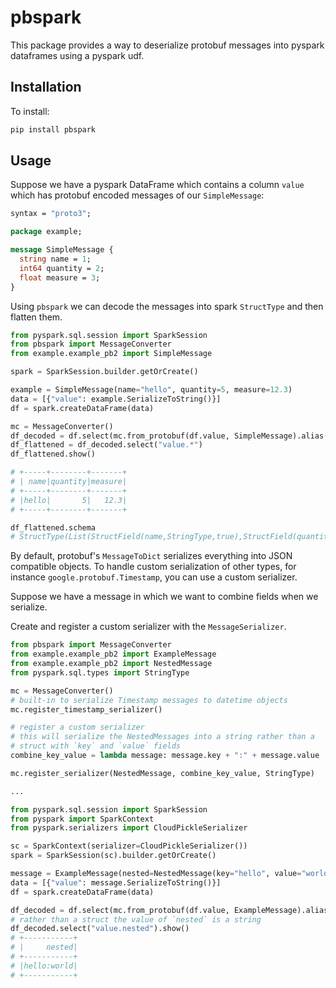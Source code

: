 # pbspark

This package provides a way to deserialize protobuf messages into pyspark dataframes using a pyspark udf.

## Installation

To install:

```bash
pip install pbspark
```

## Usage

Suppose we have a pyspark DataFrame which contains a column `value` which has protobuf encoded messages of our `SimpleMessage`:

```protobuf
syntax = "proto3";

package example;

message SimpleMessage {
  string name = 1;
  int64 quantity = 2;
  float measure = 3;
}
```

Using `pbspark` we can decode the messages into spark `StructType` and then flatten them.

```python
from pyspark.sql.session import SparkSession
from pbspark import MessageConverter
from example.example_pb2 import SimpleMessage

spark = SparkSession.builder.getOrCreate()

example = SimpleMessage(name="hello", quantity=5, measure=12.3)
data = [{"value": example.SerializeToString()}]
df = spark.createDataFrame(data)

mc = MessageConverter()
df_decoded = df.select(mc.from_protobuf(df.value, SimpleMessage).alias("value"))
df_flattened = df_decoded.select("value.*")
df_flattened.show()

# +-----+--------+-------+
# | name|quantity|measure|
# +-----+--------+-------+
# |hello|       5|   12.3|
# +-----+--------+-------+

df_flattened.schema
# StructType(List(StructField(name,StringType,true),StructField(quantity,IntegerType,true),StructField(measure,FloatType,true))
```

By default, protobuf's `MessageToDict` serializes everything into JSON compatible objects. To handle custom serialization of other types, for instance `google.protobuf.Timestamp`, you can use a custom serializer.

Suppose we have a message in which we want to combine fields when we serialize.

Create and register a custom serializer with the `MessageSerializer`.

```python
from pbspark import MessageConverter
from example.example_pb2 import ExampleMessage
from example.example_pb2 import NestedMessage
from pyspark.sql.types import StringType

mc = MessageConverter()
# built-in to serialize Timestamp messages to datetime objects
mc.register_timestamp_serializer()

# register a custom serializer
# this will serialize the NestedMessages into a string rather than a
# struct with `key` and `value` fields
combine_key_value = lambda message: message.key + ":" + message.value

mc.register_serializer(NestedMessage, combine_key_value, StringType)

...

from pyspark.sql.session import SparkSession
from pyspark import SparkContext
from pyspark.serializers import CloudPickleSerializer

sc = SparkContext(serializer=CloudPickleSerializer())
spark = SparkSession(sc).builder.getOrCreate()

message = ExampleMessage(nested=NestedMessage(key="hello", value="world"))
data = [{"value": message.SerializeToString()}]
df = spark.createDataFrame(data)

df_decoded = df.select(mc.from_protobuf(df.value, ExampleMessage).alias("value"))
# rather than a struct the value of `nested` is a string
df_decoded.select("value.nested").show()
# +-----------+
# |     nested|
# +-----------+
# |hello:world|
# +-----------+

```